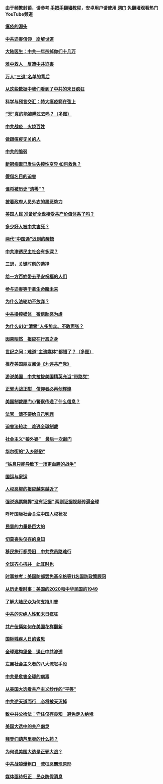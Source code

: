 #### 由于频繁封锁，请参考 [手把手翻墙教程](https://github.com/gfw-breaker/guides/wiki/)，安卓用户请使用 [网门](https://github.com/gfw-breaker/nogfw/blob/master/dl.md?t=01172100) 免翻墙观看热门YouTube频道 

#### [瘟疫的源头](../pages/251/418661.md?t=01172100) 

#### [中共迫害信仰　崩解世道](../pages/251/418691.md?t=01172100) 

#### [大陆医生：中共一年杀掉你们十几万](../pages/251/418670.md?t=01172100) 

#### [难中救人　反遭中共迫害](../pages/251/418414.md?t=01172100) 

#### [万人“三退”名单的背后](../pages/251/418505.md?t=01172100) 

#### [从这些数据中我们看到了中共的末日疯狂](../pages/251/418420.md?t=01172100) 

#### [科学与预言交汇：特大瘟疫箭在弦上](../pages/251/418266.md?t=01172100) 

#### [“天”真的能被瞒过去吗？（多图）](../pages/251/418308.md?t=01172100) 

#### [中共战疫　火烧百姓](../pages/251/418220.md?t=01172100) 

#### [做跟瘟疫无关的人](../pages/251/418171.md?t=01172100) 

#### [中共的脆弱](../pages/251/418196.md?t=01172100) 

#### [新冠病毒已发生失控性变异 如何救急？](../pages/251/418032.md?t=01172100) 

#### [假借名目的迫害](../pages/251/418055.md?t=01172100) 

#### [谁将被历史“清零”？](../pages/251/417485.md?t=01172100) 

#### [披着政府人员外衣的黑恶势力](../pages/251/417442.md?t=01172100) 

#### [美国人民 准备好全盘接受共产价值体系了吗？](../pages/251/417491.md?t=01172100) 

#### [多少好人被中共害死？](../pages/251/417144.md?t=01172100) 

#### [两代“中国通”迟到的醒悟](../pages/251/417064.md?t=01172100) 

#### [中共渗透民主社会有多深？](../pages/251/417063.md?t=01172100) 

#### [三退，关键时刻的选择](../pages/251/416969.md?t=01172100) 

#### [给一方百姓带去平安祝福的人们](../pages/251/416941.md?t=01172100) 

#### [参与迫害等于拿生命赌未来](../pages/251/416856.md?t=01172100) 

#### [为什么法轮功不放弃？](../pages/251/416864.md?t=01172100) 

#### [中共操控媒体　微信助恶为虐](../pages/251/416724.md?t=01172100) 

#### [为什么610“清零”人多势众、不敢声张？](../pages/251/416632.md?t=01172100) 

#### [因果昭然　报应在行恶之身](../pages/251/416582.md?t=01172100) 

#### [世纪之问：难道“主流媒体”都错了？（多图）](../pages/251/416571.md?t=01172100) 

#### [推荐美国朋友阅读《九评共产党》](../pages/251/416510.md?t=01172100) 

#### [游说美国　中共拉拢美国精英充当“带路党”](../pages/251/416529.md?t=01172100) 

#### [正邪大战正酣　信仰者必再创辉煌](../pages/251/416433.md?t=01172100) 

#### [美国制裁厦门小警察传递了什么信息？](../pages/251/416432.md?t=01172100) 

#### [法官　请不要给自己判罪](../pages/251/416379.md?t=01172100) 

#### [迫害法轮功　难逃全球制裁](../pages/251/416380.md?t=01172100) 

#### [社会主义“狼外婆”　最后一次敲门](../pages/251/416394.md?t=01172100) 

#### [华尔街的“入乡随俗”](../pages/251/416395.md?t=01172100) 

#### [“姑息只能导致下一场更血腥的战争”](../pages/251/416223.md?t=01172100) 

#### [国运与家运](../pages/251/416224.md?t=01172100) 

#### [人权恶棍的报应越来越近了](../pages/251/416276.md?t=01172100) 

#### [强说选票舞弊“没有证据” 两则证据视频传遍全球](../pages/251/416227.md?t=01172100) 

#### [呼吁国际社会关注中国人权状况](../pages/251/416135.md?t=01172100) 

#### [民意的力量是巨大的](../pages/251/416222.md?t=01172100) 

#### [切莫丧失仅存的良知](../pages/251/416134.md?t=01172100) 

#### [移民旅行都受阻　中共党员路难行](../pages/251/416033.md?t=01172100) 

#### [全球齐心抗共　此其时也](../pages/251/415989.md?t=01172100) 

#### [时事参考：美国防部罢免基辛格等11名国防政策顾问](../pages/251/415970.md?t=01172100) 

#### [从历史看时事：美国的2020和中华民国的1949](../pages/251/415949.md?t=01172100) 

#### [了解大陆民众为何支持川普](../pages/251/415950.md?t=01172100) 

#### [中共的灭绝人性和末日疯狂](../pages/251/415944.md?t=01172100) 

#### [共产伎俩如何在美国花样翻新](../pages/251/415908.md?t=01172100) 

#### [国际残疾人日的省思](../pages/251/415849.md?t=01172100) 

#### [全球建构堡垒　遏止中共渗透](../pages/251/415850.md?t=01172100) 

#### [左翼社会主义者的八大流氓手段](../pages/251/415802.md?t=01172100) 

#### [中共是危害全球的病毒](../pages/251/415569.md?t=01172100) 

#### [从美国大选看共产主义炒作的“平等”](../pages/251/415654.md?t=01172100) 

#### [中共逆天道而行　必将被天灭掉](../pages/251/415626.md?t=01172100) 

#### [致中共公检法：守住仅存良知　避免走入绝境](../pages/251/415627.md?t=01172100) 

#### [美国大选中的共产幽灵](../pages/251/415618.md?t=01172100) 

#### [拜登们葫芦里卖的什么药？](../pages/251/415531.md?t=01172100) 

#### [为何说美国大选是正邪大战？](../pages/251/415530.md?t=01172100) 

#### [中共战狼爆粗口　流氓恶霸现原形](../pages/251/415426.md?t=01172100) 

#### [媒体亟待归正　民众防假消息](../pages/251/415402.md?t=01172100) 

